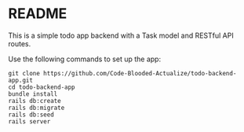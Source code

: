 # README

This is a simple todo app backend with a Task model and RESTful API routes.

Use the following commands to set up the app:

```
git clone https://github.com/Code-Blooded-Actualize/todo-backend-app.git
cd todo-backend-app
bundle install
rails db:create
rails db:migrate
rails db:seed
rails server
```
